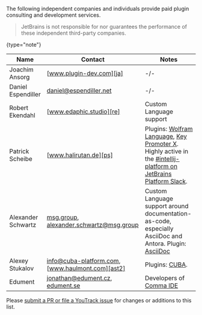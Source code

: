 [//]: # (title: Consulting)

<!-- Copyright 2000-2020 JetBrains s.r.o. and other contributors. Use of this source code is governed by the Apache 2.0 license that can be found in the LICENSE file. -->

The following independent companies and individuals provide paid plugin consulting and development services.

 >  JetBrains is not responsible for nor guarantees the performance of these independent third-party companies.
 >
 {type="note"}

| Name               | Contact                                                 | Notes                                                                                                                                |
| ------------------ | ------------------------------------------------------- | ------------------------------------------------------------------------------------------------------------------------------------ |
| Joachim Ansorg     | [www.plugin-dev.com][ja]                                | -/-                                                                                                                                  |
| Daniel Espendiller | [daniel@espendiller.net][de]                            | -/-                                                                                                                                  |
| Robert Ekendahl    | [www.edaphic.studio][re]                                | Custom Language support                                                                                                              |
| Patrick Scheibe    | [www.halirutan.de][ps]                                  | Plugins: [Wolfram Language][ps2], [Key Promoter X][ps3]. Highly active in the [#intellij-platform on JetBrains Platform Slack][ps4]. |
| Alexander Schwartz | [msg.group][as], [alexander.schwartz@msg.group][as2]    | Custom Language support around documentation-as-code, especially AsciiDoc and Antora. Plugin: [AsciiDoc][as3]                        |
| Alexey Stukalov    | [info@cuba-platform.com][ast], [www.haulmont.com][ast2] | Plugins: [CUBA][ast3].                                                                                                               |
| Edument            | [jonathan@edument.cz][ed], [edument.se][ed2]            | Developers of [Comma IDE][ed3]                                                                                                       |

[ja]: https://www.plugin-dev.com
[de]: mailto:daniel@espendiller.net
[re]: https://www.edaphic.studio
[ps]: https://halirutan.de
[ps2]: https://plugins.jetbrains.com/plugin/7232-wolfram-language
[ps3]: https://plugins.jetbrains.com/plugin/9792-key-promoter-x
[ps4]: https://plugins.jetbrains.com/slack
[as]: https://msg.group
[as2]: mailto:alexander.schwartz@msg.group
[as3]: https://plugins.jetbrains.com/plugin/7391-asciidoc
[ast]: mailto:info@cuba-platform.com
[ast2]: https://www.haulmont.com/services/cuba-platform-services/support
[ast3]: https://plugins.jetbrains.com/plugin/7249-cuba
[ed]: mailto:jonathan@edument.cz
[ed2]: https://www.edument.se/en/page/intellij-platform-development
[ed3]: https://commaide.com

Please [submit a PR or file a YouTrack issue](getting_help.md) for changes or additions to this list.